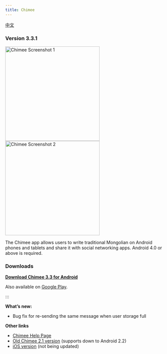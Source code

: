 ```yaml
---
title: Chimee
---
```


[中文](/apps/chimee/zh/)

### Version 3.3.1

<img src="/apps/chimee/images/Chimee_3.0_screenshot_1.png" alt="Chimee Screenshot 1" width="300" />

<img src="/apps/chimee/images/Chimee_3.0_screenshot_2.png" alt="Chimee Screenshot 2" width="300" />

The Chimee app allows users to write traditional Mongolian on Android phones and tablets and share it with social networking apps. Android 4.0 or above is required.

### Downloads

[**Download Chimee 3.3 for Android**](/downloads/Chimee-3.3.1.apk)

Also available on [Google Play](https://play.google.com/store/apps/details?id=net.studymongolian.chimee).

:::

**What’s new:**

*   Bug fix for re-sending the same message when user storage full

**Other links**

*   [Chimee Help Page](/apps/chimee/chimee-help/)
*   [Old Chimee 2.1 version](/downloads/Chimee_2.1.0.apk) (supports down to Android 2.2)
*   [iOS version](https://itunes.apple.com/us/app/chimee/id1061532147) (not being updated)